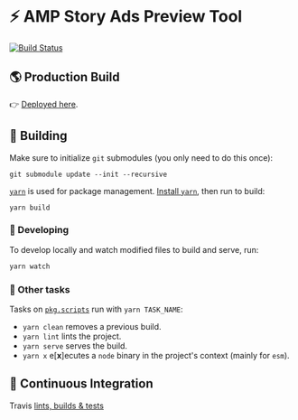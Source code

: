 # ⚡ AMP Story Ads Preview Tool

[![Build Status](https://travis-ci.com/alanorozco/amp-story-ads-preview.svg?token=cqG77daJoMoEWpcKUjSW&branch=master)](https://travis-ci.com/alanorozco/amp-story-ads-preview)

## 🌎 Production Build

👉 [Deployed here](https://amp-story-ads-preview.herokuapp.com/).

## 🚧 Building

Make sure to initialize `git` submodules (you only need to do this once):

```
git submodule update --init --recursive
```

[`yarn`](https://yarnpkg.com) is used for package management.
[Install `yarn`](https://yarnpkg.com/en/docs/install), then run to build:

```
yarn build
```

### 👷 Developing

To develop locally and watch modified files to build and serve, run:

```sh
yarn watch
```

### 🤹 Other tasks

Tasks on [`pkg.scripts`](./package.json) run with `yarn TASK_NAME`:

- `yarn clean` removes a previous build.
- `yarn lint` lints the project.
- `yarn serve` serves the build.
- `yarn x` e\[**x**\]ecutes a `node` binary in the project's context (mainly for `esm`).

## 🔁 Continuous Integration

Travis [lints, builds & tests](./.travis.yml)

